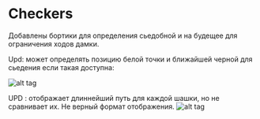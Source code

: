 # Сheckers

Добавлены бортики для определения сьедобной и на будещее для ограничения ходов дамки.

Upd: может определять позицию белой точки и ближайшей черной для сьедения если такая доступна:

![alt tag](https://c.radikal.ru/c14/2004/46/31cf9b284711.jpg)


UPD : отображает длиннейший путь для каждой шашки, но не сравнивает их. Не верный формат отображения.
![alt tag](https://a.radikal.ru/a15/2004/5c/31ca06ef1de9.jpg)
